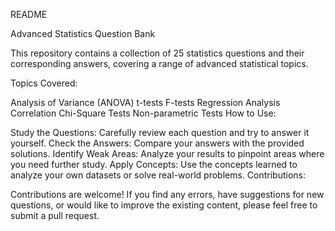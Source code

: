 README

Advanced Statistics Question Bank

This repository contains a collection of 25 statistics questions and their corresponding answers, covering a range of advanced statistical topics.

Topics Covered:

Analysis of Variance (ANOVA)
t-tests
F-tests
Regression Analysis
Correlation
Chi-Square Tests
Non-parametric Tests
How to Use:

Study the Questions: Carefully review each question and try to answer it yourself.
Check the Answers: Compare your answers with the provided solutions.
Identify Weak Areas: Analyze your results to pinpoint areas where you need further study.
Apply Concepts: Use the concepts learned to analyze your own datasets or solve real-world problems.
Contributions:

Contributions are welcome! If you find any errors, have suggestions for new questions, or would like to improve the existing content, please feel free to submit a pull request.

